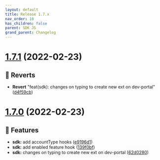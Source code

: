 ```yaml
---
layout: default
title: Release 1.7.x
nav_order: 10
has_children: false
parent: SDK JS
grand_parent: Changelog
---
```


# [1.7.1](https://github.com/lumapps/lumapps-sdk-js/compare/v1.7.0...v1.7.1) (2022-02-23)

## 🐛 Reverts

- **Revert** "feat(sdk): changes on typing to create new ext on dev-portal" ([d4f59cb](https://github.com/lumapps/lumapps-sdk-js/commit/d4f59cbfea79a47d8a07cb12d374220839978295))

# [1.7.0](https://github.com/lumapps/lumapps-sdk-js/compare/v1.6.0...v1.7.0) (2022-02-23)

## 🚀 Features

- **sdk:** add accountType hooks ([e9196d1](https://github.com/lumapps/lumapps-sdk-js/commit/e9196d1b10cd5198d8c8d5686f49830a74b72d7e))
- **sdk:** add enabled feature hook ([139f0bf](https://github.com/lumapps/lumapps-sdk-js/commit/139f0bf351d7bb0a473962e3a91e66656b6d4559))
- **sdk:** changes on typing to create new ext on dev-portal ([62d0280](https://github.com/lumapps/lumapps-sdk-js/commit/62d02805f28b230cdcca26a6df1674c155ac4139))
